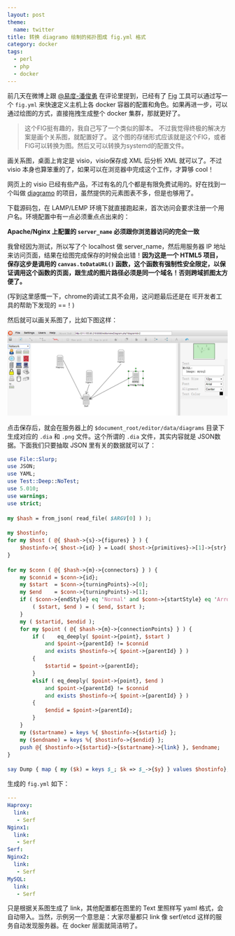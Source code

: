 ```yaml
---
layout: post
theme:
  name: twitter
title: 转换 diagramo 绘制的拓扑图成 fig.yml 格式
category: docker
tags:
  - perl
  - php
  - docker
---
```


前几天在微博上跟 [@易度-潘俊勇](http://weibo.com/panjunyong) 在评论里提到，已经有了 [Fig](http://orchardup.github.io/fig/) 工具可以通过写一个 `fig.yml` 来快速定义主机上各 docker 容器的配置和角色。如果再进一步，可以通过绘图的方式，直接拖拽生成整个 docker 集群，那就更好了。

> 这个FIG挺有趣的，我自己写了一个类似的脚本。
> 不过我觉得终极的解决方案是画个关系图，就配置好了。
> 这个图的存储形式应该就是这个FIG，或者FIG可以转换为图。然后又可以转换为systemd的配置文件。

画关系图，桌面上肯定是 visio，visio保存成 XML 后分析 XML 就可以了。不过 visio 本身也算笨重的了，如果可以在浏览器中完成这个工作，才算够 cool！

网页上的 visio 已经有些产品，不过有名的几个都是有限免费试用的。好在找到一个叫做 [diagramo](http://diagramo.com) 的项目，虽然提供的元素图表不多，但是也够用了。

下载源码包，在 LAMP/LEMP 环境下就直接跑起来，首次访问会要求注册一个用户名。环境配置中有一点必须重点点出来的：

**Apache/Nginx 上配置的 `server_name` 必须跟你浏览器访问的完全一致**

我曾经因为测试，所以写了个 localhost 做 server_name，然后用服务器 IP 地址来访问页面，结果在绘图完成保存的时候会出错！**因为这是一个 HTML5 项目，保存这步是调用的 `canvas.toDataURL()` 函数，这个函数有强制性安全限定，以保证调用这个函数的页面，跟生成的图片路径必须是同一个域名！否则跨域抓图太方便了。**

(写到这里感慨一下，chrome的调试工具不会用，这问题最后还是在 IE开发者工具的帮助下发现的 ==！)

然后就可以画关系图了，比如下图这样：

![sample of diagramo](/images/uploads/dia.png)

点击保存后，就会在服务器上的 `$document_root/editor/data/diagrams` 目录下生成对应的 `.dia` 和 `.png` 文件。这个所谓的 `.dia` 文件，其实内容就是 JSON数据。下面我们只要抽取 JSON 里有关的数据就可以了：

```perl
use File::Slurp;
use JSON;
use YAML;
use Test::Deep::NoTest;
use 5.010;
use warnings;
use strict;

my $hash = from_json( read_file( $ARGV[0] ) );

my $hostinfo;
for my $host ( @{ $hash->{s}->{figures} } ) {
    $hostinfo->{ $host->{id} } = Load( $host->{primitives}->[1]->{str} );
}

for my $conn ( @{ $hash->{m}->{connectors} } ) {
    my $connid = $conn->{id};
    my $start  = $conn->{turningPoints}->[0];
    my $end    = $conn->{turningPoints}->[1];
    if ( $conn->{endStyle} eq 'Normal' and $conn->{startStyle} eq 'Arrow' ) {
        ( $start, $end ) = ( $end, $start );
    }
    my ( $startid, $endid );
    for my $point ( @{ $hash->{m}->{connectionPoints} } ) {
        if (    eq_deeply( $point->{point}, $start )
            and $point->{parentId} != $connid
            and exists $hostinfo->{ $point->{parentId} } )
        {
            $startid = $point->{parentId};
        }
        elsif ( eq_deeply( $point->{point}, $end )
            and $point->{parentId} != $connid
            and exists $hostinfo->{ $point->{parentId} } )
        {
            $endid = $point->{parentId};
        }
    }
    my ($startname) = keys %{ $hostinfo->{$startid} };
    my ($endname) = keys %{ $hostinfo->{$endid} };
    push @{ $hostinfo->{$startid}->{$startname}->{link} }, $endname;
}

say Dump { map { my ($k) = keys $_; $k => $_->{$y} } values $hostinfo};
```

生成的 `fig.yml` 如下：

```yaml
---
Haproxy:
  link:
   - Serf
Nginx1:
  link:
   - Serf
Serf:
Nginx2:
  link:
   - Serf
MySQL:
  link:
   - Serf
```

只是根据关系图生成了 link，其他配置都在图里的 Text 里照样写 yaml 格式，会自动带入。当然，示例另一个意思是：大家尽量都只 link 像 serf/etcd 这样的服务自动发现服务器。在 docker 层面就简洁明了。

